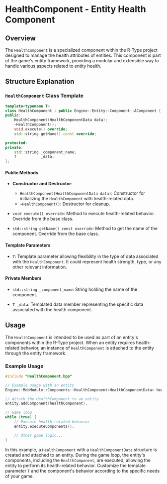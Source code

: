 # HealthComponent - Entity Health Component

## Overview

The `HealthComponent` is a specialized component within the R-Type project designed to manage the health attributes of entities. This component is part of the game's entity framework, providing a modular and extensible way to handle various aspects related to entity health.

## Structure Explanation

### `HealthComponent` Class Template

```cpp
template<typename T>
class HealthComponent : public Engine::Entity::Component::AComponent {
public:
    HealthComponent(HealthComponentData data);
    ~HealthComponent();
    void execute() override;
    std::string getName() const override;

protected:
private:
    std::string _component_name;
    T           _data;
};
```

#### Public Methods

- **Constructor and Destructor**:
  - `HealthComponent(HealthComponentData data)`: Constructor for initializing the `HealthComponent` with health-related data.
  - `~HealthComponent()`: Destructor for cleanup.

- `void execute() override`: Method to execute health-related behavior. Override from the base class.

- `std::string getName() const override`: Method to get the name of the component. Override from the base class.

#### Template Parameters

- `T`: Template parameter allowing flexibility in the type of data associated with the `HealthComponent`. It could represent health strength, type, or any other relevant information.

#### Private Members

- `std::string _component_name`: String holding the name of the component.

- `T _data`: Templated data member representing the specific data associated with the health component.

## Usage

The `HealthComponent` is intended to be used as part of an entity's components within the R-Type project. When an entity requires health-related behavior, an instance of `HealthComponent` is attached to the entity through the entity framework.

### Example Usage

```cpp
#include "HealthComponent.hpp"

// Example usage with an entity
Engine::MobModule::Components::HealthComponent<HealthComponentData> healthComponent({100, 100});

// Attach the HealthComponent to an entity
entity.addComponent(healthComponent);

// Game loop
while (true) {
    // Execute health-related behavior
    entity.executeComponents();

    // Other game logic...
}
```

In this example, a `HealthComponent` with a `HealthComponentData` structure is created and attached to an entity. During the game loop, the entity's components, including the `HealthComponent`, are executed, allowing the entity to perform its health-related behavior. Customize the template parameter `T` and the component's behavior according to the specific needs of your game.